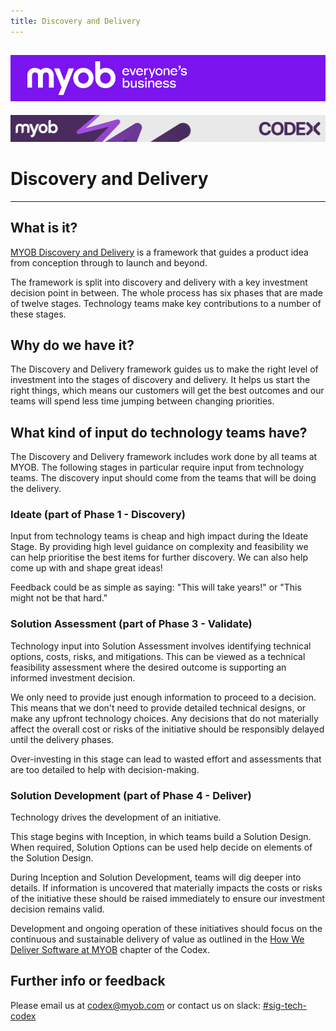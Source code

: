 ```yaml
---
title: Discovery and Delivery
---
```


![MYOB Banner](../../assets/images/myob-banner.png)
---


<!-- confluence-page-id: 9293923552 -->
![](../assets/BANNER.png)

# Discovery and Delivery

---

## What is it?

[MYOB Discovery and Delivery](https://helpme.myob.com/hc/en-us/sections/14244092684441-Discovery-and-Delivery-Hub) is a framework that guides a product idea from conception through to launch and beyond.

The framework is split into discovery and delivery with a key investment decision point in between. The whole process has six phases that are made of twelve stages. Technology teams make key contributions to a number of these stages.

## Why do we have it?

The Discovery and Delivery framework guides us to make the right level of investment into the stages of discovery and delivery. It helps us start the right things, which means our customers will get the best outcomes and our teams will spend less time jumping between changing priorities.

## What kind of input do technology teams have?

The Discovery and Delivery framework includes work done by all teams at MYOB. The following stages in particular require input from technology teams. The discovery input should come from the teams that will be doing the delivery.

### Ideate (part of Phase 1 - Discovery)

Input from technology teams is cheap and high impact during the Ideate Stage. By providing high level guidance on complexity and feasibility we can help prioritise the best items for further discovery. We can also help come up with and shape great ideas!

Feedback could be as simple as saying: "This will take years!" or "This might not be that hard."

### Solution Assessment (part of Phase 3 - Validate)

Technology input into Solution Assessment involves identifying technical options, costs, risks, and mitigations. This can be viewed as a technical feasibility assessment where the desired outcome is supporting an informed investment decision.

We only need to provide just enough information to proceed to a decision. This means that we don't need to provide detailed technical designs, or make any upfront technology choices. Any decisions that do not materially affect the overall cost or risks of the initiative should be responsibly delayed until the delivery phases.

Over-investing in this stage can lead to wasted effort and assessments that are too detailed to help with decision-making.

### Solution Development (part of Phase 4 - Deliver)

Technology drives the development of an initiative.

This stage begins with Inception, in which teams build a Solution Design. When required, Solution Options can be used help decide on elements of the Solution Design.

During Inception and Solution Development, teams will dig deeper into details. If information is uncovered that materially impacts the costs or risks of the initiative these should be raised immediately to ensure our investment decision remains valid.

Development and ongoing operation of these initiatives should focus on the continuous and sustainable delivery of value as outlined in the [How We Deliver Software at MYOB](../deliver/README.md) chapter of the Codex.

## Further info or feedback

Please email us at <codex@myob.com> or contact us on slack: [#sig-tech-codex](https://myob.slack.com/archives/C02N8ADPGUX)
